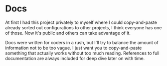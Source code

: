 # Docs

At first I had this project privately to myself where I could copy-and-paste already sorted out configurations to other projects, I think everyone has one of those. Now it's public and others can take advantage of it.

Docs were written for coders in a rush, but I'll try to balance the amount of information not to be too vague. I just want you to copy-and-paste something that actually works without too much reading. References to full documentation are always included for deep dive later on with time.
